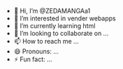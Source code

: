 - 👋 Hi, I’m @ZEDAMANGAa1
- 👀 I’m interested in vender webapps
- 🌱 I’m currently learning html
- 💞️ I’m looking to collaborate on ...
- 📫 How to reach me ...
- 😄 Pronouns: ...
- ⚡ Fun fact: ...

<!---
ZEDAMANGAa1/ZEDAMANGAa1 is a ✨ special ✨ repository because its `README.md` (this file) appears on your GitHub profile.
You can click the Preview link to take a look at your changes.
--->

